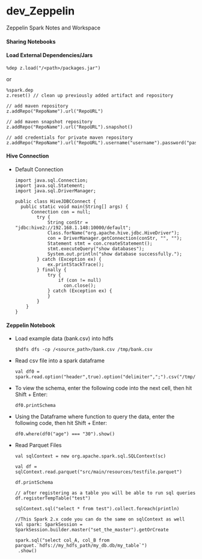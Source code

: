 # dev_Zeppelin
Zeppelin Spark Notes and Workspace

#### Sharing Notebooks


#### Load External Dependencies/Jars
```
%dep z.load("/<path>/packages.jar")
```

or

```
%spark.dep
z.reset() // clean up previously added artifact and repository

// add maven repository
z.addRepo("RepoName").url("RepoURL")

// add maven snapshot repository
z.addRepo("RepoName").url("RepoURL").snapshot()

// add credentials for private maven repository
z.addRepo("RepoName").url("RepoURL").username("username").password("password")
```

#### Hive Connection
- Default Connection 
  ```
  import java.sql.Connection;
  import java.sql.Statement;
  import java.sql.DriverManager;

  public class HiveJDBCConnect {
	public static void main(String[] args) {
		Connection con = null;
		  try {
			  String conStr = "jdbc:hive2://192.168.1.148:10000/default";
			  Class.forName("org.apache.hive.jdbc.HiveDriver");
			  con = DriverManager.getConnection(conStr, "", "");
			  Statement stmt = con.createStatement();
			  stmt.executeQuery("show databases");
			  System.out.println("show database successfully.");
		  } catch (Exception ex) {
			  ex.printStackTrace();
		  } finally {
			  try {
				  if (con != null)
				  	con.close();
			  } catch (Exception ex) {
			  }
		  }
	  }
  }

  ```

#### Zeppelin Notebook
- Load example data (bank.csv) into hdfs
  ```
  $hdfs dfs -cp /<source_path>/bank.csv /tmp/bank.csv
  ```
- Read csv file into a spark dataframe
  ```
  val df0 = spark.read.option("header",true).option("delimiter",";").csv("/tmp/bank.csv")
  ```
  
- To view the schema, enter the following code into the next cell, then hit Shift + Enter:
  ```
  df0.printSchema
  ```
  
- Using the Dataframe where function to query the data, enter the following code, then hit Shift + Enter:
  ```
  df0.where(df0("age") === "30").show()
  ```

- Read Parquet Files
  ```
  val sqlContext = new org.apache.spark.sql.SQLContext(sc)

  val df = sqlContext.read.parquet("src/main/resources/testfile.parquet")

  df.printSchema

  // after registering as a table you will be able to run sql queries
  df.registerTempTable("test")

  sqlContext.sql("select * from test").collect.foreach(println)
  ```

  ```
  //This Spark 2.x code you can do the same on sqlContext as well
  val spark: SparkSession = SparkSession.builder.master("set_the_master").getOrCreate

  spark.sql("select col_A, col_B from parquet.`hdfs://my_hdfs_path/my_db.db/my_table`")
   .show()
  ```
